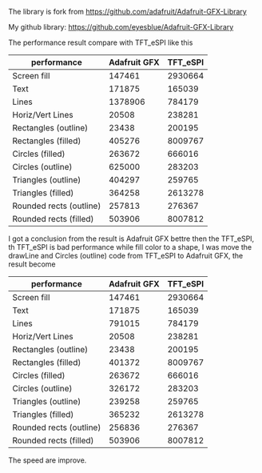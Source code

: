 The library is fork from https://github.com/adafruit/Adafruit-GFX-Library

My github library: https://github.com/eyesblue/Adafruit-GFX-Library


The performance result compare with TFT_eSPI like this

|performance|		          Adafruit GFX|	TFT_eSPI|
|-----------|-------------------------|---------|
|Screen fill|                   147461|  2930664|
|Text|                          171875|   165039|
|Lines|			                   1378906|	  784179|
|Horiz/Vert Lines|	             20508|	  238281|
|Rectangles (outline)|		       23438|	  200195|
|Rectangles (filled)|		        405276|	 8009767|
|Circles (filled)|		          263672|	  666016|
|Circles (outline)|		          625000|	  283203|
|Triangles (outline)|	         404297|	  259765|
|Triangles (filled)|	          364258|	 2613278|
|Rounded rects (outline)|	      257813|	  276367|
|Rounded rects (filled)|		    503906|	 8007812|



I got a conclusion from the result is Adafruit GFX bettre then the TFT_eSPI,
th TFT_eSPI is bad performance while fill color to a shape, I was move the 
drawLine and Circles (outline) code from TFT_eSPI to Adafruit GFX, the
result become



|performance|		          Adafruit GFX|	TFT_eSPI|
|-----------|-------------------------|---------|
|Screen fill|             			147461|	 2930664|
|Text|    			                171875|	  165039|
|Lines|				                  791015|	  784179|
|Horiz/Vert Lines|		           20508|	  238281|
|Rectangles (outline)|		       23438|	  200195|
|Rectangles (filled)|		        401372|	 8009767|
|Circles (filled)|		          263672|	  666016|
|Circles (outline)|		          326172|	  283203|
|Triangles (outline)|		        239258|	  259765|
|Triangles (filled)|		        365232|	 2613278|
|Rounded rects (outline)|     	256836|	  276367|
|Rounded rects (filled)|		    503906|	 8007812|


The speed are improve.
